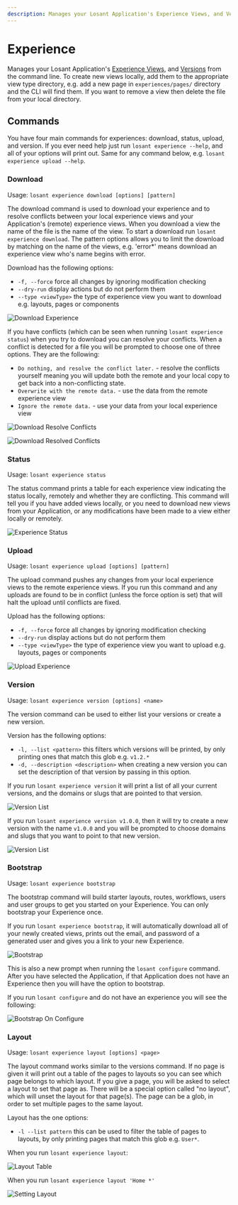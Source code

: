 ```yaml
---
description: Manages your Losant Application's Experience Views, and Versions from the command line.
---
```


# Experience

Manages your Losant Application's [Experience Views](/experiences/views/), and [Versions](/experiences/versions/) from the command line. To create new views locally, add them to the appropriate view type directory, e.g. add a new page in `experiences/pages/` directory and the CLI will find them. If you want to remove a view then delete the file from your local directory.

## Commands

You have four main commands for experiences: download, status, upload, and version. If you ever need help just run `losant experience --help`, and all of your options will print out. Same for any command below, e.g. `losant experience upload --help`.

### Download

Usage: `losant experience download [options] [pattern]`

The download command is used to download your experience and to resolve conflicts between your local experience views and your Application's (remote) experience views. When you download a view the name of the file is the name of the view. To start a download run `losant experience download`. The pattern options allows you to limit the download by matching on the name of the views, e.g. 'error\*' means download an experience view who's name begins with error.

Download has the following options:

- `-f, --force` force all changes by ignoring modification checking
- `--dry-run` display actions but do not perform them
- `--type <viewType>` the type of experience view you want to download e.g. layouts, pages or components

![Download Experience](/images/cli/exp-download-success.png "Experience Download Success")

If you have conflicts (which can be seen when running `losant experience status`) when you try to download you can resolve your conflicts. When a conflict is detected for a file you will be prompted to choose one of three options. They are the following:

- `Do nothing, and resolve the conflict later.` - resolve the conflicts yourself meaning you will update both the remote and your local copy to get back into a non-conflicting state.
- `Overwrite with the remote data.` - use the data from the remote experience view
- `Ignore the remote data.` - use your data from your local experience view

![Download Resolve Conflicts](/images/cli/exp-download-conflicts.png "Experience Download Resolve Conflicts")

![Download Resolved Conflicts](/images/cli/exp-download-resolved.png "Experience Download Resolved Conflicts")

### Status

Usage: `losant experience status`

The status command prints a table for each experience view indicating the status locally, remotely and whether they are conflicting. This command will tell you if you have added views locally, or you need to download new views from your Application, or any modifications have been made to a view either locally or remotely.

![Experience Status](/images/cli/exp-status.png "Experience Status")

### Upload

Usage: `losant experience upload [options] [pattern]`

The upload command pushes any changes from your local experience views to the remote experience views. If you run this command and any uploads are found to be in conflict (unless the force option is set) that will halt the upload until conflicts are fixed.

Upload has the following options:

- `-f, --force` force all changes by ignoring modification checking
- `--dry-run` display actions but do not perform them
- `--type <viewType>` the type of experience view you want to upload e.g. layouts, pages or components

![Upload Experience](/images/cli/exp-upload-success.png "Experience Upload Success")

### Version

Usage: `losant experience version [options] <name>`

The version command can be used to either list your versions or create a new version.

Version has the following options:

- `-l, --list <pattern>` this filters which versions will be printed, by only printing ones that match this glob e.g. `v1.2.*`
- `-d, --description <description>` when creating a new version you can set the description of that version by passing in this option.

If you run `losant experience version` it will print a list of all your current versions, and the domains or slugs that are pointed to that version.

![Version List](/images/cli/exp-version-list.png "Experience Version List")

If you run `losant experience version v1.0.0`, then it will try to create a new version with the name `v1.0.0` and you will be prompted to choose domains and slugs that you want to point to that new version.

![Version List](/images/cli/exp-version-create.png "Experience Version Create")

### Bootstrap

Usage: `losant experience bootstrap`

The bootstrap command will build starter layouts, routes, workflows, users and user groups to get you started on your Experience. You can only bootstrap your Experience once.

If you run `losant experience bootstrap`, it will automatically download all of your newly created views, prints out the email, and password of a generated user and gives you a link to your new Experience.

![Bootstrap](/images/cli/exp-bootstrap.png "Bootstrap")

This is also a new prompt when running the `losant configure` command. After you have selected the Application, if that Application does not have an Experience then you will have the option to bootstrap.

If you run `losant configure` and do not have an experience you will see the following:

![Bootstrap On Configure](/images/cli/exp-configure-bootstrap.png "Bootstrap On Configure")

### Layout

Usage: `losant experience layout [options] <page>`

The layout command works similar to the versions command. If no page is given it will print out a table of the pages to layouts so you can see which page belongs to which layout. If you give a page, you will be asked to select a layout to set that page as. There will be a special option called "no layout", which will unset the layout for that page(s). The page can be a glob, in order to set multiple pages to the same layout.

Layout has the one options:

- `-l --list pattern` this can be used to filter the table of pages to layouts, by only printing pages that match this glob e.g. `User*`.

When you run `losant experience layout`:

![Layout Table](/images/cli/exp-layout-table.png "Layout Table")

When you run `losant experience layout 'Home *'`

![Setting Layout](/images/cli/exp-set-layout.png "Set Layout")
